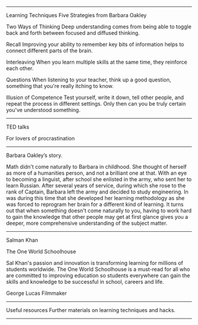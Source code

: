 ----

Learning Techniques
Five Strategies from Barbara Oakley

Two Ways of Thinking
Deep understanding comes from being able to toggle back and forth between focused and diffused thinking.

Recall
Improving your ability to remember key bits of information helps to connect different parts of the brain.

Interleaving
When you learn multiple skills at the same time, they reinforce each other.

Questions
When listening to your teacher, think up a good question, something that you're really itching to know.

Illusion of Competence
Test yourself, write it down, tell other people, and repeat the process in different settings. Only then can you be truly certain you've understood something.

----

TED talks

For lovers of procrastination

----

Barbara Oakley’s story.

Math didn't come naturally to Barbara in childhood. She thought of herself as more of a
humanities person, and not a brilliant one at that. With an eye to becoming a linguist, after
school she enlisted in the army, who sent her to learn Russian. After several years of service,
during which she rose to the rank of Captain, Barbara left the army and decided to study
engineering. In was during this time that she developed her learning methodology as she was
forced to reprogram her brain for a different kind of learning. It turns out that when something
doesn't come naturally to you, having to work hard to gain the knowledge that other people
may get at first glance gives you a deeper, more comprehensive understanding of the subject matter.

----

Salman Khan

The One World Schoolhouse

Sal Khan's passion and innovation is transforming learning for millions of
students worldwide. The One World Schoolhouse is a must-read for all
who are committed to improving education so students everywhere can
gain the skills and knowledge to be successful in school, careers and life.

George Lucas
Filmmaker

----

Useful resources
Further materials on learning techniques and hacks.

----